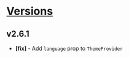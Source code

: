 # [Versions](https://github.com/Tracktor/design-system/releases)

## v2.6.1
- **[fix]** - Add `language` prop to `ThemeProvider`
